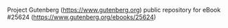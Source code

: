Project Gutenberg (https://www.gutenberg.org) public repository for eBook #25624 (https://www.gutenberg.org/ebooks/25624)
